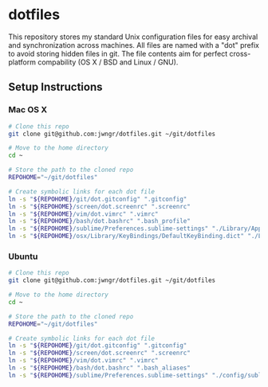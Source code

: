 # dotfiles

This repository stores my standard Unix configuration files for easy
archival and synchronization across machines.  All files are named
with a "dot" prefix to avoid storing hidden files in git.  The file
contents aim for perfect cross-platform compability (OS X / BSD and Linux / GNU).

## Setup Instructions

### Mac OS X

```bash
# Clone this repo
git clone git@github.com:jwngr/dotfiles.git ~/git/dotfiles

# Move to the home directory
cd ~

# Store the path to the cloned repo
REPOHOME="~/git/dotfiles"

# Create symbolic links for each dot file
ln -s "${REPOHOME}/git/dot.gitconfig" ".gitconfig"
ln -s "${REPOHOME}/screen/dot.screenrc" ".screenrc"
ln -s "${REPOHOME}/vim/dot.vimrc" ".vimrc"
ln -s "${REPOHOME}/bash/dot.bashrc" ".bash_profile"
ln -s "${REPOHOME}/sublime/Preferences.sublime-settings" "./Library/Application Support/Sublime Text 3/Packages/User/Preferences.sublime-settings"
ln -s "${REPOHOME}/osx/Library/KeyBindings/DefaultKeyBinding.dict" "./Library/KeyBindings/DefaultKeyBinding.dict"
```

### Ubuntu

```bash
# Clone this repo
git clone git@github.com:jwngr/dotfiles.git ~/git/dotfiles

# Move to the home directory
cd ~

# Store the path to the cloned repo
REPOHOME="~/git/dotfiles"

# Create symbolic links for each dot file
ln -s "${REPOHOME}/git/dot.gitconfig" ".gitconfig"
ln -s "${REPOHOME}/screen/dot.screenrc" ".screenrc"
ln -s "${REPOHOME}/vim/dot.vimrc" ".vimrc"
ln -s "${REPOHOME}/bash/dot.bashrc" ".bash_aliases"
ln -s "${REPOHOME}/sublime/Preferences.sublime-settings" "./config/sublime-text-3/Packages/User/Preferences.sublime-settings"
```
